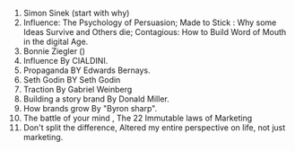 1. Simon Sinek (start with why)
2. Influence: The Psychology of Persuasion; Made to Stick : Why some Ideas Survive and Others die; Contagious: How to Build Word of Mouth in the digital Age.
3. Bonnie Ziegler ()
4. Influence By CIALDINI.
5. Propaganda BY Edwards Bernays.
6. Seth Godin BY Seth Godin
7. Traction By Gabriel Weinberg
8. Building a story brand By Donald Miller.
9. How brands grow By "Byron sharp".
10. The battle of your mind , The 22 Immutable laws of Marketing
11. Don't split the difference, Altered my entire perspective on life, not just marketing.